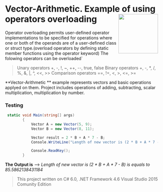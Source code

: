 # Vector-Arithmetic. Example of using operators overloading <img src="https://cloud.githubusercontent.com/assets/24522089/21962098/41a510c8-db36-11e6-95ef-eb392a0a1919.png" align="right" width="130px" height="130px" /> 

Operator overloading permits user-defined operator implementations to be specified for operations where one or both of the operands are of a user-defined class or struct type.(overload operators by defining static member functions using the operator keyword) The folowing operators can be overloaded`


> Unary operators +, -, !, ~, ++, --, true, false
> Binary operators +, -, *, /, %, &, |, ^, <<, >>
> Comparison operators  ==, !=, <, >, <=, >=



**Vector-Arithmetic ** example represents vectors and basic operations applyed on them. Project includes operations of adding, subtracting, scalar multiplication, multiplication by number.

### Testing

```c#
 static void Main(string[] args)
        {
            Vector A = new Vector(5, 9);
            Vector B = new Vector(8, 11);

            Vector result = 2 * B + A * 7 - B;
            Console.WriteLine("Length of new vector is (2 * B + A * 7 - B)  is equals to {0}", result.length);

            Console.ReadKey();
        }
```

**The Output is**   --> *Length of new vector is (2 * B + A * 7 - B)  is equals to 85.5862138431184*


> This project written on C# 6.0, .NET Framework 4.6 Visual Studio 2015 Comunity Edition
